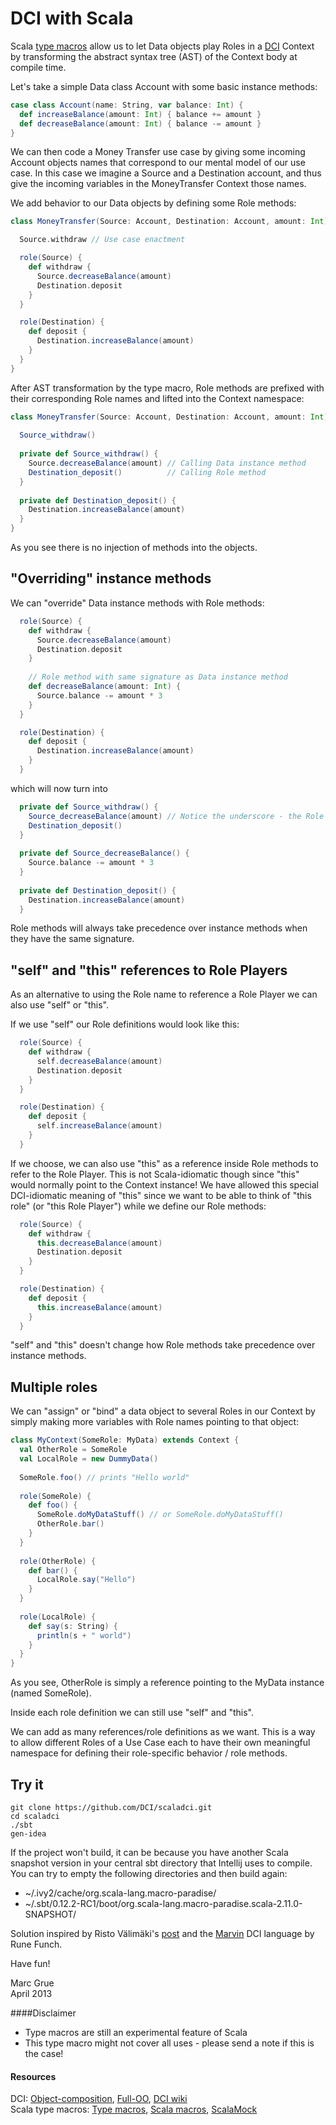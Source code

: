 # DCI with Scala

Scala [type macros](http://docs.scala-lang.org/overviews/macros/typemacros.html) 
allow us to let Data objects play Roles in a 
[DCI](http://en.wikipedia.org/wiki/Data,_context_and_interaction) Context by transforming
the abstract syntax tree (AST) of the Context body at compile time.

Let's take a simple Data class Account with some basic instance methods:
```scala
case class Account(name: String, var balance: Int) {
  def increaseBalance(amount: Int) { balance += amount }
  def decreaseBalance(amount: Int) { balance -= amount }
}
```
We can then code a Money Transfer use case by giving some incoming Account objects names 
that correspond to our mental model of our use case. In this case we imagine a Source and a Destination 
account, and thus give the incoming variables in the MoneyTransfer Context those names. 

We add behavior to our Data objects by defining some Role methods:
```Scala
class MoneyTransfer(Source: Account, Destination: Account, amount: Int) extends Context {

  Source.withdraw // Use case enactment

  role(Source) {
    def withdraw {
      Source.decreaseBalance(amount)  
      Destination.deposit
    }
  }

  role(Destination) {
    def deposit {
      Destination.increaseBalance(amount)
    }
  }
}
```
After AST transformation by the type macro, Role methods are prefixed with their corresponding Role names
and lifted into the Context namespace:
```Scala
class MoneyTransfer(Source: Account, Destination: Account, amount: Int) extends Context {
  
  Source_withdraw()
  
  private def Source_withdraw() {
    Source.decreaseBalance(amount) // Calling Data instance method
    Destination_deposit()          // Calling Role method
  }
  
  private def Destination_deposit() {
    Destination.increaseBalance(amount)
  }
}
```
As you see there is no injection of methods into the objects.

## "Overriding" instance methods
We can "override" Data instance methods with Role methods:
```Scala
  role(Source) {
    def withdraw {
      Source.decreaseBalance(amount)
      Destination.deposit
    }
    
    // Role method with same signature as Data instance method
    def decreaseBalance(amount: Int) { 
      Source.balance -= amount * 3
    }
  }

  role(Destination) {
    def deposit {
      Destination.increaseBalance(amount)
    }
  }
```
which will now turn into
```Scala
  private def Source_withdraw() {
    Source_decreaseBalance(amount) // Notice the underscore - the Role method will be called
    Destination_deposit()
  }
  
  private def Source_decreaseBalance() {
    Source.balance -= amount * 3
  }
  
  private def Destination_deposit() {
    Destination.increaseBalance(amount)
  }
```
Role methods will always take precedence over instance methods when they have the same signature.

## "self" and "this" references to Role Players
As an alternative to using the Role name to reference a Role Player we can also use "self" or "this".

If we use "self" our Role definitions would look like this:
```Scala
  role(Source) {
    def withdraw {
      self.decreaseBalance(amount)  
      Destination.deposit
    }
  }

  role(Destination) {
    def deposit {
      self.increaseBalance(amount)
    }
  }
```

If we choose, we can also use "this" as a reference inside Role methods to refer to the Role Player.
This is not Scala-idiomatic though since "this" would normally point to the Context instance! 
We have allowed this special DCI-idiomatic meaning of "this" since we want to be able to think of 
"this role" (or "this Role Player") while we define our Role methods:
```Scala
  role(Source) {
    def withdraw {
      this.decreaseBalance(amount)  
      Destination.deposit
    }
  }

  role(Destination) {
    def deposit {
      this.increaseBalance(amount)
    }
  }
```
"self" and "this" doesn't change how Role methods take precedence over instance methods.


## Multiple roles
We can "assign" or "bind" a data object to several Roles in our Context by simply making
more variables with Role names pointing to that object:
```Scala
class MyContext(SomeRole: MyData) extends Context {
  val OtherRole = SomeRole
  val LocalRole = new DummyData()
  
  SomeRole.foo() // prints "Hello world"
  
  role(SomeRole) {
    def foo() {
      SomeRole.doMyDataStuff() // or SomeRole.doMyDataStuff()
      OtherRole.bar()
    }
  }
  
  role(OtherRole) {
    def bar() {
      LocalRole.say("Hello")
    }
  }
  
  role(LocalRole) {
    def say(s: String) {
      println(s + " world")
    }
  }
}
```
As you see, OtherRole is simply a reference pointing to the MyData instance (named SomeRole). 

Inside each role definition we can still use "self" and "this".

We can add as many references/role definitions as we want. This is a way to 
allow different Roles of a Use Case each to have their own meaningful namespace for defining their 
role-specific behavior / role methods.

## Try it
```
git clone https://github.com/DCI/scaladci.git
cd scaladci
./sbt
gen-idea
```
If the project won't build, it can be because you have another Scala snapshot version in your central
sbt directory that Intellij uses to compile. You can try to empty the following directories and
then build again:

- ~/.ivy2/cache/org.scala-lang.macro-paradise/
- ~/.sbt/0.12.2-RC1/boot/org.scala-lang.macro-paradise.scala-2.11.0-SNAPSHOT/

Solution inspired by Risto Välimäki's 
[post](https://groups.google.com/d/msg/object-composition/ulYGsCaJ0Mg/rF9wt1TV_MIJ)
and the 
[Marvin](http://fulloo.info/Examples/Marvin/Introduction/)
DCI language by Rune Funch. 

Have fun!

Marc Grue<br>
April 2013


####Disclaimer

- Type macros are still an experimental feature of Scala
- This type macro might not cover all uses - please send a note if this is the case!


#### Resources
DCI: 
[Object-composition](https://groups.google.com/forum/?fromgroups#!forum/object-composition),
[Full-OO](http://fulloo.info),
[DCI wiki](http://en.wikipedia.org/wiki/Data,_Context,_and_Interaction)<br>
Scala type macros:
[Type macros](http://docs.scala-lang.org/overviews/macros/typemacros.html), 
[Scala macros](http://scalamacros.org),
[ScalaMock](https://github.com/paulbutcher/ScalaMock)
